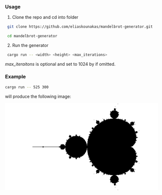 ### Usage

1. Clone the repo and cd into folder
```bash
 git clone https://github.com/eliaskounakas/mandelbrot-generator.git
```
```bash
 cd mandelbrot-generator
```
2. Run the generator
```bash
 cargo run -- <width> <height> <max_iterations>
```
*max_iteraitons* is optional and set to 1024 by if omitted.

### Example

```bash
cargo run -- 525 300
```
will produce the following image:

![mandelbrot image](https://github.com/eliaskounakas/mandelbrot-algorithm/blob/main/preview_image.png)

